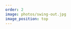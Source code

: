 ```yaml
---
order: 2
image: photos/swing-out.jpg
image_position: top
---
```

<!-- <iframe src="https://docs.google.com/forms/d/e/1FAIpQLSdpiyH0sd4itq2MerhRT2WL9WInMPvOhqgHUgqBeTqUPvuZOQ/viewform?embedded=true" width="1000" height="1075" frameborder="0" marginheight="0" marginwidth="0">Loading…</iframe> -->
<br><br><br><br><br><br><br><br><br>